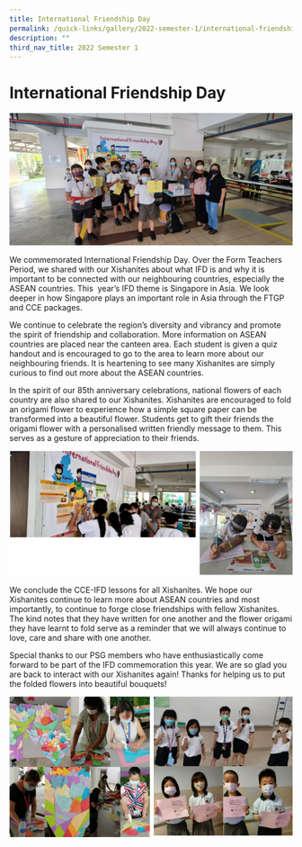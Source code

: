 ```yaml
---
title: International Friendship Day
permalink: /quick-links/gallery/2022-semester-1/international-friendship-day
description: ""
third_nav_title: 2022 Semester 1
---
```

# **International Friendship Day**

![](/images/IFD4.jpg)

We commemorated International Friendship Day. Over the Form Teachers Period, we shared with our Xishanites about what IFD is and why it is important to be connected with our neighbouring countries, especially the ASEAN countries. This  year’s IFD theme is Singapore in Asia. We look deeper in how Singapore plays an important role in Asia through the FTGP and CCE packages.   

We continue to celebrate the region’s diversity and vibrancy and promote the spirit of friendship and collaboration. More information on ASEAN countries are placed near the canteen area. Each student is given a quiz handout and is encouraged to go to the area to learn more about our neighbouring friends. It is heartening to see many Xishanites are simply curious to find out more about the ASEAN countries.


In the spirit of our 85th anniversary celebrations, national flowers of each country are also shared to our Xishanites. Xishanites are encouraged to fold an origami flower to experience how a simple square paper can be transformed into a beautiful flower. Students get to gift their friends the origami flower with a personalised written friendly message to them. This serves as a gesture of appreciation to their friends.

![](/images/IFD-1.jpg)

We conclude the CCE-IFD lessons for all Xishanites. We hope our Xishanites continue to learn more about ASEAN countries and most importantly, to continue to forge close friendships with fellow Xishanites. The kind notes that they have written for one another and the flower origami they have learnt to fold serve as a reminder that we will always continue to love, care and share with one another.

Special thanks to our PSG members who have enthusiastically come forward to be part of the IFD commemoration this year. We are so glad you are back to interact with our Xishanites again! Thanks for helping us to put the folded flowers into beautiful bouquets!

![](/images/IFD-2.jpg)

